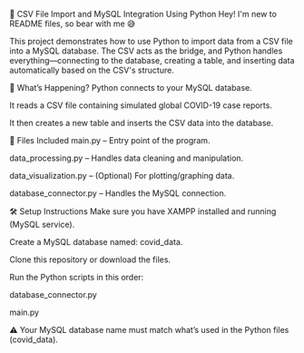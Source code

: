 📄 CSV File Import and MySQL Integration Using Python
Hey! I'm new to README files, so bear with me 😅

This project demonstrates how to use Python to import data from a CSV file into a MySQL database. The CSV acts as the bridge, and Python handles everything—connecting to the database, creating a table, and inserting data automatically based on the CSV's structure.

🧠 What’s Happening?
Python connects to your MySQL database.

It reads a CSV file containing simulated global COVID-19 case reports.

It then creates a new table and inserts the CSV data into the database.

📂 Files Included
main.py – Entry point of the program.

data_processing.py – Handles data cleaning and manipulation.

data_visualization.py – (Optional) For plotting/graphing data.

database_connector.py – Handles the MySQL connection.

🛠️ Setup Instructions
Make sure you have XAMPP installed and running (MySQL service).

Create a MySQL database named: covid_data.

Clone this repository or download the files.

Run the Python scripts in this order:

database_connector.py

main.py

⚠️ Your MySQL database name must match what’s used in the Python files (covid_data).